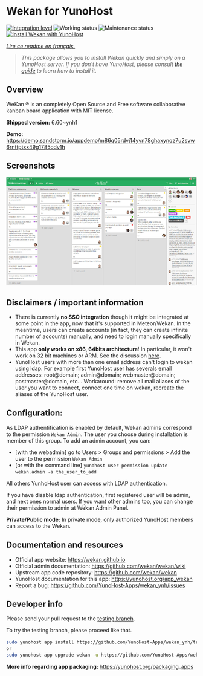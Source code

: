 <!--
N.B.: This README was automatically generated by https://github.com/YunoHost/apps/tree/master/tools/README-generator
It shall NOT be edited by hand.
-->

# Wekan for YunoHost

[![Integration level](https://dash.yunohost.org/integration/wekan.svg)](https://dash.yunohost.org/appci/app/wekan) ![Working status](https://ci-apps.yunohost.org/ci/badges/wekan.status.svg) ![Maintenance status](https://ci-apps.yunohost.org/ci/badges/wekan.maintain.svg)  
[![Install Wekan with YunoHost](https://install-app.yunohost.org/install-with-yunohost.svg)](https://install-app.yunohost.org/?app=wekan)

*[Lire ce readme en français.](./README_fr.md)*

> *This package allows you to install Wekan quickly and simply on a YunoHost server.
If you don't have YunoHost, please consult [the guide](https://yunohost.org/#/install) to learn how to install it.*

## Overview

WeKan ® is an completely Open Source and Free software collaborative kanban board application with MIT license.


**Shipped version:** 6.60~ynh1

**Demo:** https://demo.sandstorm.io/appdemo/m86q05rdvj14yvn78ghaxynqz7u2svw6rnttptxx49g1785cdv1h

## Screenshots

![Screenshot of Wekan](./doc/screenshots/screenshot.jpg)

## Disclaimers / important information

* There is currently **no SSO integration** though it might be integrated at some point in the app, now that it's supported in Meteor/Wekan. In the meantime, users can create accounts (in fact, they can create infinite number of accounts) manually, and need to login manually specifically in Wekan.
* This app **only works on x86, 64bits architecture**! In particular, it won't work on 32 bit machines or ARM. See the discussion [here](https://github.com/YunoHost-Apps/wekan_ynh/issues/1#issuecomment-401612500).
* YunoHost users with more than one email address can't login to wekan using ldap. For example first YunoHost user has severals email addresses: root@domain; admin@domain; webmaster@domain; postmaster@domain, etc... Workaround: remove all mail aliases of the user you want to connect, connect one time on wekan, recreate the aliases of the YunoHost user.

## Configuration:
As LDAP authentification is enabled by default, Wekan admins correspond to the permission `Wekan Admin`. The user you choose during installation is member of this group.
To add an admin account, you can:

- [with the webadmin] go to Users > Groups and permissions > Add the user to the permission `Wekan Admin`
- [or with the command line] `yunohost user permission update wekan.admin -a the_user_to_add`

All others YunhoHost user can access with LDAP authentication.

If you have disable ldap authentication, first registered user will be admin, and next ones normal users. If you want other admins too, you can change their permission to admin at Wekan Admin Panel.

**Private/Public mode:** In private mode, only authorized YunoHost members can access to the Wekan. 

## Documentation and resources

* Official app website: <https://wekan.github.io>
* Official admin documentation: <https://github.com/wekan/wekan/wiki>
* Upstream app code repository: <https://github.com/wekan/wekan>
* YunoHost documentation for this app: <https://yunohost.org/app_wekan>
* Report a bug: <https://github.com/YunoHost-Apps/wekan_ynh/issues>

## Developer info

Please send your pull request to the [testing branch](https://github.com/YunoHost-Apps/wekan_ynh/tree/testing).

To try the testing branch, please proceed like that.

``` bash
sudo yunohost app install https://github.com/YunoHost-Apps/wekan_ynh/tree/testing --debug
or
sudo yunohost app upgrade wekan -u https://github.com/YunoHost-Apps/wekan_ynh/tree/testing --debug
```

**More info regarding app packaging:** <https://yunohost.org/packaging_apps>
